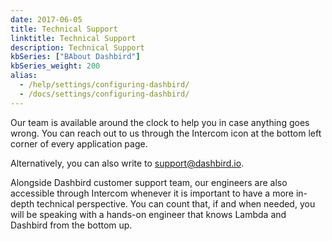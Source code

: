 ```yaml
---
date: 2017-06-05
title: Technical Support
linktitle: Technical Support
description: Technical Support
kbSeries: ["BAbout Dashbird"]
kbSeries_weight: 200
alias:
  - /help/settings/configuring-dashbird/
  - /docs/settings/configuring-dashbird/
---
```


Our team is available around the clock to help you in case anything goes wrong. You can reach out to us through the Intercom icon at the bottom left corner of every application page.

Alternatively, you can also write to support@dashbird.io.

Alongside Dashbird customer support team, our engineers are also accessible through Intercom whenever it is important to have a more in-depth technical perspective. You can count that, if and when needed, you will be speaking with a hands-on engineer that knows Lambda and Dashbird from the bottom up.
